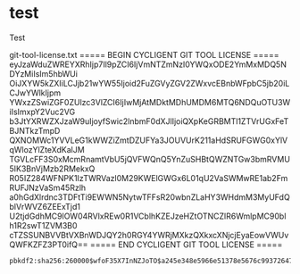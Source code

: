 # test
Test

git-tool-license.txt
===== BEGIN CYCLIGENT GIT TOOL LICENSE =====
eyJzaWduZWREYXRhIjp7Il9pZCI6IjVmNTZmNzI0YWQxODE2YmMxMDQ5NDYzMiIsIm5hbWUi
OiJXYW5kZXIiLCJjb21wYW55Ijoid2FuZGVyZGV2ZWxvcEBnbWFpbC5jb20iLCJwYWlkIjpm
YWxzZSwiZGF0ZUlzc3VlZCI6IjIwMjAtMDktMDhUMDM6MTQ6NDQuOTU3WiIsImxpY2Vuc2VG
b3JtYXRWZXJzaW9uIjoyfSwic2lnbmF0dXJlIjoiQXpKeGRBMTl1ZTVrUGxFeTBJNTkzTmpD
QXNOMWc1YVVLeG1kWWZiZmtDZUFYa3JOUVUrK211aHdSRUFGWG0xYlVqWlozYlZteXdKalJM
TGVLcFF3S0xMcmRnamtVbU5jQVFWQnQ5YnZuSHBtQWZNTGw3bmRVMU5IK3BnVjMzb2RMekxQ
R05IZ284WFNPK1IzTWRVazl0M29KWElGWGx6L01qU2VaSWMwRE1ab2FmRUFJNzVaSm45Rzlh
a0hGdXlrdnc3TDFtTi9EWWN5NytwTFFsR20wbnZLaHY3WHdmM3MyUFdQblVrWVZ6ZEExTjd1
U2tjdGdhMC9lOW04RVlxREw0R1VCblhKZEJzeHZtOTNCZlR6WmlpMC90blh1R2swT1ZVM3B0
cTZSSUNBVVBtVXBnWDJQY2h0RGY4YWRjMXkzQXkxcXNjcjEyaEowVWUvQWFKZFZ3PT0ifQ==
===== END CYCLIGENT GIT TOOL LICENSE =====




```
pbkdf2:sha256:260000$wfoF35X7InNZJoTO$a245e348e5966e51378e5676c99372647aea040f3a900fb6d10a36280304b800
```
